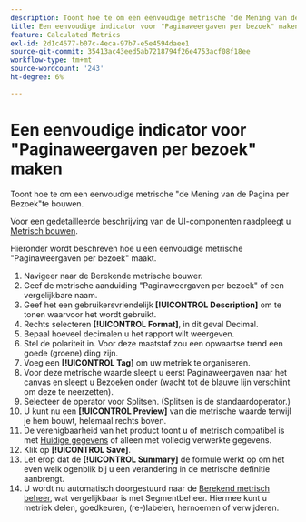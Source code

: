 ```yaml
---
description: Toont hoe te om een eenvoudige metrische "de Mening van de Pagina per Bezoek"te bouwen.
title: Een eenvoudige indicator voor "Paginaweergaven per bezoek" maken
feature: Calculated Metrics
exl-id: 2d1c4677-b07c-4eca-97b7-e5e4594daee1
source-git-commit: 35413ac43eed5ab7218794f26e4753acf08f18ee
workflow-type: tm+mt
source-wordcount: '243'
ht-degree: 6%

---
```


# Een eenvoudige indicator voor &quot;Paginaweergaven per bezoek&quot; maken

Toont hoe te om een eenvoudige metrische &quot;de Mening van de Pagina per Bezoek&quot;te bouwen.

Voor een gedetailleerde beschrijving van de UI-componenten raadpleegt u [Metrisch bouwen](/help/components/c-calcmetrics/c-workflow/cm-workflow/c-build-metrics/cm-build-metrics.md).

Hieronder wordt beschreven hoe u een eenvoudige metrische &quot;Paginaweergaven per bezoek&quot; maakt.

1. Navigeer naar de Berekende metrische bouwer.
1. Geef de metrische aanduiding &quot;Paginaweergaven per bezoek&quot; of een vergelijkbare naam.
1. Geef het een gebruikersvriendelijk **[!UICONTROL Description]** om te tonen waarvoor het wordt gebruikt.
1. Rechts selecteren **[!UICONTROL Format]**, in dit geval Decimal.
1. Bepaal hoeveel decimalen u het rapport wilt weergeven.
1. Stel de polariteit in. Voor deze maatstaf zou een opwaartse trend een goede (groene) ding zijn.
1. Voeg een **[!UICONTROL Tag]** om uw metriek te organiseren.
1. Voor deze metrische waarde sleept u eerst Paginaweergaven naar het canvas en sleept u Bezoeken onder (wacht tot de blauwe lijn verschijnt om deze te neerzetten).
1. Selecteer de operator voor Splitsen. (Splitsen is de standaardoperator.)
1. U kunt nu een **[!UICONTROL Preview]** van die metrische waarde terwijl je hem bouwt, helemaal rechts boven.
1. De verenigbaarheid van het product toont u of metrisch compatibel is met [Huidige gegevens](https://experienceleague.adobe.com/docs/analytics/analyze/reports-analytics/current-data.html) of alleen met volledig verwerkte gegevens.
1. Klik op **[!UICONTROL Save]**.
1. Let erop dat de **[!UICONTROL Summary]** de formule werkt op om het even welk ogenblik bij u een verandering in de metrische definitie aanbrengt.
1. U wordt nu automatisch doorgestuurd naar de [Berekend metrisch beheer](/help/components/c-calcmetrics/c-workflow/cm-workflow/cm-manager.md), wat vergelijkbaar is met Segmentbeheer. Hiermee kunt u metriek delen, goedkeuren, (re-)labelen, hernoemen of verwijderen.
